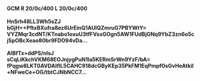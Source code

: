 #### GCM R 20/0c/400 L 20/0c/400
**HnSrh48LL3Wh5sZJ**<br/>**bGjH++PftxBXufra8ez6UrEinQ1AUIQZmruG7PBYWtY=**<br/>**VYZMqr3cdNT/KTnabo1oxuU3tfFVsxGOgn5AW1FUdBjGNq9YbZ3zn6o5cjSpOBcXeao80br9FDO94vDa...**<br/><br/>
**AIBfTx+ddPS/nIsJ**<br/>**sCqLiKkchVKM68EOJnjygPuN1la5KERmSrWn9YzF/bA=**<br/>**fPqgw8LKT0AVDAIflL5CAHC918dcGByKEp35PkFM1EqPmpf0sGvHeAtkiI+NFweCe+OG/tbtCJNbNCC7...**